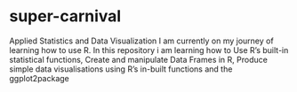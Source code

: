 # super-carnival
Applied Statistics and Data Visualization
I am currently on my journey of learning how to use R.
In this repository i am learning how to Use R’s built-in statistical functions, Create and manipulate Data Frames in R, Produce simple data visualisations using R’s in-built functions and the ggplot2package
